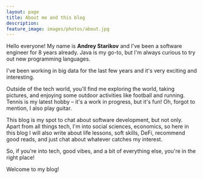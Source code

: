 ```yaml
---
layout: page
title: About me and this blog
description: 
feature_image: images/photos/about.jpg
---
```


Hello everyone! My name is **Andrey Starikov** and I've been a software engineer for 8 years already. Java is my go-to, but I'm always curious to try out new programming languages.

I've been working in big data for the last few years and it's very exciting and interesting.

Outside of the tech world, you'll find me exploring the world, taking pictures, and enjoying some outdoor activities like football and running. Tennis is my latest hobby – it's a work in progress, but it's fun! Oh, forgot to mention, I also play guitar.

This blog is my spot to chat about software development, but not only. Apart from all things tech, I'm into social sciences, economics, so here in this blog I will also write about life lessons, soft skills, DeFi, recommend good reads, and just chat about whatever catches my interest.

So, if you're into tech, good vibes, and a bit of everything else, you're in the right place!

Welcome to my blog!
